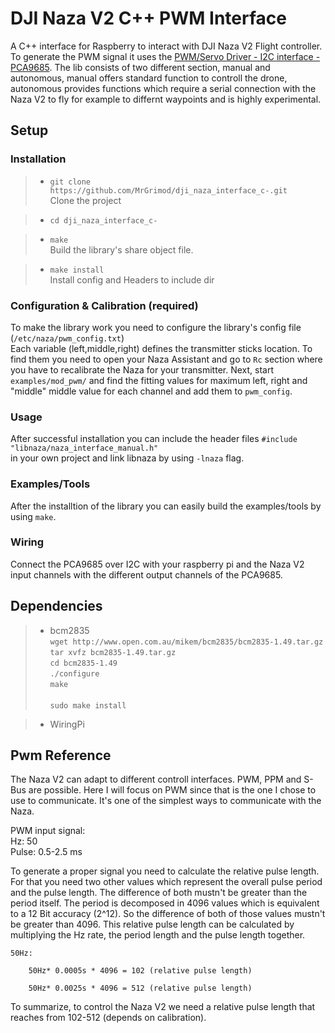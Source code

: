 # DJI Naza V2 C++ PWM Interface

A C++ interface for Raspberry to interact with DJI Naza V2 Flight controller. To generate the PWM signal it uses the [PWM/Servo Driver - I2C interface - PCA9685](https://www.adafruit.com/product/815). The lib consists of two different section, manual and autonomous, manual offers standard function to controll the drone, autonomous provides functions which require a serial connection with the Naza V2 to fly for example to differnt waypoints and is highly experimental.

Setup
-------------------

### Installation

> - `git clone https://github.com/MrGrimod/dji_naza_interface_c-.git` <br>
Clone the project 

> - `cd dji_naza_interface_c-`<br>

> - `make`<br>
Build the library's share object file.

> - `make install`<br>
Install config and Headers to include dir  

### Configuration & Calibration (required)

To make the library work you need to configure the library's config file (`/etc/naza/pwm_config.txt`) <br>
Each variable (left,middle,right) defines the transmitter sticks location. To find them you need to open your Naza Assistant
and go to `Rc` section where you have to recalibrate the Naza for your transmitter. Next, start `examples/mod_pwm/` and find the fitting values for maximum left, right and "middle" middle value for each channel and add them to `pwm_config`.

### Usage

After successful installation you can include the header files `#include "libnaza/naza_interface_manual.h"` <br>
in your own project and link libnaza by using `-lnaza` flag.

### Examples/Tools

After the installtion of the library you can easily build the examples/tools by using `make`.  

### Wiring

Connect the PCA9685 over I2C with your raspberry pi and the Naza V2 input channels with the different output channels of the PCA9685.

Dependencies
-------------------

> - bcm2835 <br>
    `wget http://www.open.com.au/mikem/bcm2835/bcm2835-1.49.tar.gz` <br>
    `tar xvfz bcm2835-1.49.tar.gz` <br>
    `cd bcm2835-1.49 `<br>
    `./configure `<br>
    `make `<br>    
    `sudo make install `<br>

> - WiringPi

Pwm Reference
-------------------

The Naza V2 can adapt to different controll interfaces. PWM, PPM and S-Bus are possible.
Here I will focus on PWM since that is the one I chose to use to communicate. It's one of the simplest 
ways to communicate with the Naza.

PWM input signal: <br> 
Hz: 50 <br>
Pulse: 0.5-2.5 ms <br>

To generate a proper signal you need to calculate the relative pulse length. For that you need two other values which represent the overall pulse period and the pulse length. The difference of both mustn't be greater than the period itself. The period is decomposed in 4096 values which is equivalent to a 12 Bit accuracy (2^12). So the difference of both of those values mustn't be greater than 4096. This relative pulse length can be calculated by multiplying the Hz rate, the period length and the pulse length together.

    50Hz:
        
        50Hz* 0.0005s * 4096 = 102 (relative pulse length) 
    
        50Hz* 0.0025s * 4096 = 512 (relative pulse length) 
    
To summarize, to control the Naza V2 we need a relative pulse length that reaches from 102-512 (depends on calibration).
